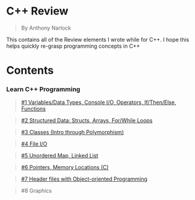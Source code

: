 # <b>C++ Review</b>
> By Anthony Narlock

This contains all of the Review elements I wrote while for C++. I hope this helps quickly re-grasp programming concepts in C++

# <b>Contents</b>

### <b>Learn C++ Programming</b>

> [#1 Variables/Data Types, Console I/O, Operators, If/Then/Else, Functions](https://github.com/narlock/cpp-archive/blob/main/Review/Learn%20C%2B%2B/basics.cpp)

> [#2 Structured Data: Structs, Arrays, For/While Loops](https://github.com/narlock/cpp-archive/blob/main/Review/Learn%20C%2B%2B/arrays.cpp)

> [#3 Classes (Intro through Polymorphism)](https://github.com/narlock/cpp-archive/tree/main/Review/Learn%20C%2B%2B/Classes%20I)

> [#4 File I/O](https://github.com/narlock/cpp-archive/tree/main/Review/Learn%20C%2B%2B/File%20IO)

> [#5 Unordered Map, Linked List](https://github.com/narlock/cpp-archive/blob/main/Review/Learn%20C%2B%2B/linkedList.cpp)

> [#6 Pointers, Memory Locations (C)](https://github.com/narlock/cpp-archive/blob/main/C%20Review/pointers.c)

> [#7 Header files with Object-oriented Programming]()

> #8 Graphics
